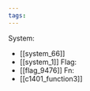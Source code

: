 ```yaml
---
tags:
---
```

System:
- [[system_66]]
- [[system_1]]
Flag:
- [[flag_9476]]
Fn:
- [[c1401_function3]]
